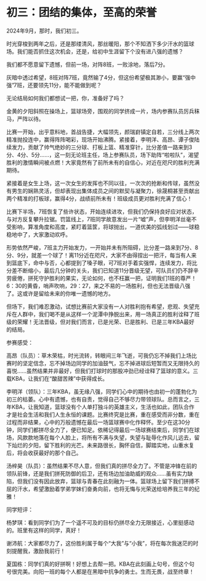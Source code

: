 # 初三：团结的集体，至高的荣誉

2024年9月，那时，我们初三。

时光穿梭到两年之后，还是那缕清风，那丝暖阳，那个不知洒下多少汗水的篮球场。我们能否抓住这次机会，还是，给初中生涯留下个没有进八强的遗憾？

我们都不愿意留下遗憾，但前一场，对阵8班，一败涂地，落后7分。

灰暗中透过希望，8班对阵7班，竟然输了4分，但这份希望极其渺小，要赢“强中强”7班，还要领先11分，能不能做到呢？

无论结局如何我们都想试一把，你，准备好了吗？

金黄的夕阳斜照在操场上，篮球场旁，围观的同学挤成一片，场内参赛队员厉兵秣马，严阵以待。

比赛一开始，出乎意料地，首战告捷，大幅领先，颜瑞崶镇定自若，三分线上两次精准抛投连中，赢得阵阵喝彩，现场开始沸腾。紧接着，李明洋、高昂、谭子俊陆续发力，贡献了帅气绝妙的三分球、打板上篮、精准穿针，比分差值一路来到3分、4分、5分……，这一刻无论班主任，场上参赛队员，场下助阵“啦啦队”，渴望胜利的激情瞬间被点燃！大家竟然有了前所未有的自信心，对近在咫尺的胜利充满期待。

紧接着是女生上场，这一次女生的发挥也不同以往，一次次的抢断和传球，虽然没有男生的娴熟灵活，但却表现出集体成员之间的默契与凝聚力，徐晟桐甚至贡献出两个精准的打板球，赢得4分，战绩前所未有！班级成员更对胜利充满了信心！

比赛下半场，7班恢复了些许状态，开始连续进攻，但我们仍保持良好应对状态，与对方反复攀升拉锯。罚篮线上，7班同学故意发出一片“嘘”声，但李明洋丝毫不受影响，算准角度和高度，紧盯着篮筐，将球抛出，一道优美的弧线划过——球稳稳地中了，大家激动欢呼。

形势依然严峻，7班主力开始发力，一开始并未有所阻碍，比分差一路来到7分、8分、9分，就差一个球了！离11分近在咫尺，大家不由得捏出一把汗，每当有人来到篮底下，命中与否，心都提到了嗓子眼，可7班对手着实强悍，连续发力，将比分差不断缩小，最后几分钟的关头，我们已知道11分晋级无望，可队员们仍不辞辛劳疲倦，拼死守护胜利的果实，无论如何，也不枉赢一把，证明我们1班的尊严！6：30的黄昏，哨声吹响，29：27，来之不易的一场胜利，但也无法晋级八强了。这或许是留给未来的你唯一遗憾的地方。

但场下，我们难忍激动，试想比赛前大家没有一人对胜利抱有希望，悲观、失望充斥在人群中，我们喝不是从这样一个泥潭中挣脱出来，用一场真正的胜利诠释了班级的荣耀！无法晋级，但对我们而言，已是光荣、已是胜利、已是三年KBA最好的结局。

参赛感受：

高昂（队员）：草木荣枯，时光流转，转眼间三年飞逝，可我仍忘不掉我们上场比赛时的坚定信念，忘不掉场边同学的加油鼓气，忘不掉进球后短暂而又无限持久的喜悦……虽然结果并非最好，但我们打球时的那股冲劲已经诠释了篮球的意义。三载KBA，让我们在“酸甜苦辣”中获得成长。

李明洋（领队）：三年KBA，虽无缘八强，同学们心中的期待也由初一的蓬勃化为初三的枯萎。心中有遗憾，也有自责，觉得自己不够尽力带领球队。总而言之，三年KBA，让我知道，篮球没有个人单打独斗的英雄主义，生活也如此，团队合作才是社会生活和我们人生永恒的课题。比赛终究是比赛，重在感受而非分数，重在过程而非结果，心中的万般遗憾在最后一场篮球赛中化作释怀。至少在这30分钟，同学们都拼尽全力了，便已知足。依稀记得最后一场球赛结束后，同学们在球场，风款款地落在每个人脸上，将所有不满与失望，失望与耻辱化作风儿远去，留下灿烂的夕阳，留下胜利的光芒。未来路很长，胸怀自信，脚踏实地，山重水复后，将会收获最好的那个自己。

汤梓昊（队员）：虽然结果不尽人意，但我们真的拼尽全力了。不管是冲锋在前的领队前锋，还是我们拼死防御的后卫，还有场边加油助威的观众……虽有实力缺陷，但我们没有因此放弃，篮球与青春在此刻融为一体。篮球场上留下我们拼搏不屈的汗水，希望激励着学弟学妹们奋勇向前，也将无悔与光荣送给培养我三年的纪雅！

同学短评：

杨梦琪：看到同学们为了一个遥不可及的目标仍拼尽全力无限接近，心里挺感动的。班里有这样的同学，真好！

谢沛航：大家都尽力了，这份胜利属于每个“大我”与“小我”，将在每次我迷茫的时刻提醒我，激励我前行！

夏国栋：同学们真的好拼啊！好想上去帮一把。KBA在此刻画上句号，但这个句号很完美。向阳一班的每个人都是在黑暗中抗争的勇士。生而无畏，战至终章！
